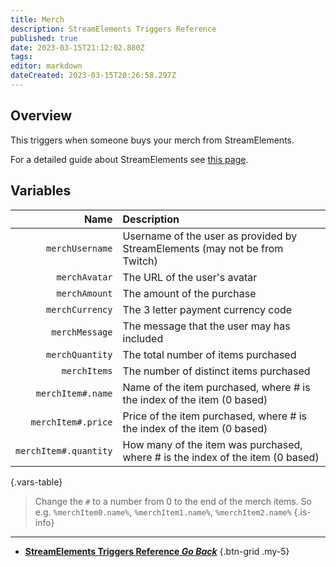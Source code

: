 ```yaml
---
title: Merch
description: StreamElements Triggers Reference
published: true
date: 2023-03-15T21:12:02.880Z
tags: 
editor: markdown
dateCreated: 2023-03-15T20:26:58.297Z
---
```


## Overview
This triggers when someone buys your merch from StreamElements.

For a detailed guide about StreamElements see [this page](/Integrations/StreamElements).

## Variables
Name | Description
----:|:------------
`merchUsername` | Username of the user as provided by StreamElements (may not be from Twitch)
`merchAvatar` | The URL of the user's avatar
`merchAmount` | The amount of the purchase
`merchCurrency` | The 3 letter payment currency code
`merchMessage` | The message that the user may has included
`merchQuantity` | The total number of items purchased
`merchItems` | The number of distinct items purchased
`merchItem#.name` | Name of the item purchased, where # is the index of the item (0 based)
`merchItem#.price` | Price of the item purchased, where # is the index of the item (0 based)
`merchItem#.quantity` | How many of the item was purchased, where # is the index of the item (0 based)
{.vars-table}

> Change the `#` to a number from 0 to the end of the merch items. So e.g. `%merchItem0.name%`, `%merchItem1.name%`, `%merchItem2.name%`
{.is-info}

---

- [<i class="mdi mdi-chevron-left"></i>**StreamElements Triggers Reference *Go Back***](/Triggers/StreamElements)
{.btn-grid .my-5}